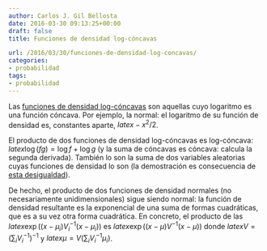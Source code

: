 ```yaml
---
author: Carlos J. Gil Bellosta
date: 2016-03-30 09:13:25+00:00
draft: false
title: Funciones de densidad log-cóncavas

url: /2016/03/30/funciones-de-densidad-log-concavas/
categories:
- probabilidad
tags:
- probabilidad
---
```


Las [funciones de densidad log-cóncavas](https://en.wikipedia.org/wiki/Logarithmically_concave_function) son aquellas cuyo logaritmo es una función cóncava. Por ejemplo, la normal: el  logaritmo de su función de densidad es, constantes aparte, $latex -x^2/2$.

El producto de dos funciones de densidad log-cóncavas es log-cóncava: $latex \log(fg) = \log f + \log g$ (y la suma de cóncavas es cóncava: calcula la segunda derivada). También lo son la suma de dos variables aleatorias cuyas funciones de densidad lo son (la demostración es consecuencia de [esta desigualdad](https://en.wikipedia.org/wiki/Pr%C3%A9kopa%E2%80%93Leindler_inequality)).

De hecho, el producto de dos funciones de densidad normales (no necesariamente unidimensionales) sigue siendo normal: la función de densidad resultante es la exponencial de una suma de formas cuadráticas, que es a su vez otra forma cuadrática. En concreto, el producto de las $latex \exp((x-\mu_i) V^{-1}_i (x-\mu_i))$ es  $latex \exp((x-\mu) V^{-1} (x-\mu))$ donde $latex V = \left( \sum_i V_i^{-1} \right)^{-1}$ y $latex \mu = V \left(\sum_i V_i^{-1} \mu_i \right)$.
